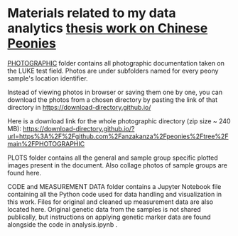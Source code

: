 # Materials related to my data analytics [thesis work on Chinese Peonies](https://urn.fi/URN:NBN:fi-fe2024062056551)

[PHOTOGRAPHIC](https://github.com/anzakanza/peonies/tree/main/PHOTOGRAPHIC) folder contains all photographic documentation taken on the LUKE test field.
Photos are under subfolders named for every peony sample's location identifier.

Instead of viewing photos in browser or saving them one by one, you can download the photos from a chosen directory by pasting the link of that directory in https://download-directory.github.io/

Here is a download link for the whole photographic directory (zip size ~ 240 MB):
https://download-directory.github.io/?url=https%3A%2F%2Fgithub.com%2Fanzakanza%2Fpeonies%2Ftree%2Fmain%2FPHOTOGRAPHIC

PLOTS folder contains all the general and sample group specific plotted images present in the document.
Also collage photos of sample groups are found here.

CODE and MEASUREMENT DATA folder contains a Jupyter Notebook file containing all the Python code used for data handling and visualization in this work.
Files for original and cleaned up measurement data are also located here. Original genetic data from the samples is not shared publically, but instructions on applying genetic marker data are found alongside the code in analysis.ipynb .
